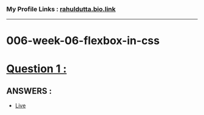 ### My Profile Links : [rahuldutta.bio.link](https://rahuldutta.bio.link)

---
# 006-week-06-flexbox-in-css
# [Question 1 :](../questions/01.pdf)
## **ANSWERS :**

- [Live](https://irahuldutta02.github.io/pw-skills-fswd-2.0-assignments/011-week-11-advance-tailwind/site/dist/)